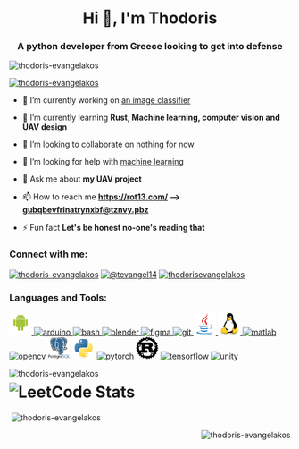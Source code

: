 <h1 align="center">Hi 👋, I'm Thodoris</h1>
<h3 align="center">A python developer from Greece looking to get into defense</h3>

<p align="left"> <img src="https://komarev.com/ghpvc/?username=thodoris-evangelakos&label=Profile%20views&color=0e75b6&style=plastic" alt="thodoris-evangelakos" /> </p>

<p align="left"> <a href="https://github.com/ryo-ma/github-profile-trophy"><img src="https://github-profile-trophy.vercel.app/?username=thodoris-evangelakos" alt="thodoris-evangelakos" /></a> </p>

- 🔭 I’m currently working on [an image classifier](https://github.com/Thodoris-Evangelakos/computer-vision)

- 🌱 I’m currently learning **Rust, Machine learning, computer vision and UAV design**

- 👯 I’m looking to collaborate on [nothing for now](null)

- 🤝 I’m looking for help with [machine learning](null)

- 💬 Ask me about **my UAV project**

- 📫 How to reach me **https://rot13.com/ --> gubqbevfrinatrynxbf@tznvy.pbz**

- ⚡ Fun fact **Let's be honest no-one's reading that**

<h3 align="left">Connect with me:</h3>
<p align="left">
<a href="https://linkedin.com/in/thodoris-evangelakos" target="blank"><img align="center" src="https://raw.githubusercontent.com/rahuldkjain/github-profile-readme-generator/master/src/images/icons/Social/linked-in-alt.svg" alt="thodoris-evangelakos" height="30" width="40" /></a>
<a href="https://instagram.com/@tevangel14" target="blank"><img align="center" src="https://raw.githubusercontent.com/rahuldkjain/github-profile-readme-generator/master/src/images/icons/Social/instagram.svg" alt="@tevangel14" height="30" width="40" /></a>
<a href="https://www.leetcode.com/thodorisevangelakos" target="blank"><img align="center" src="https://raw.githubusercontent.com/rahuldkjain/github-profile-readme-generator/master/src/images/icons/Social/leet-code.svg" alt="thodorisevangelakos" height="30" width="40" /></a>
</p>

<h3 align="left">Languages and Tools:</h3>
<p align="left"> <a href="https://developer.android.com" target="_blank" rel="noreferrer"> <img src="https://raw.githubusercontent.com/devicons/devicon/master/icons/android/android-original-wordmark.svg" alt="android" width="40" height="40"/> </a> <a href="https://www.arduino.cc/" target="_blank" rel="noreferrer"> <img src="https://cdn.worldvectorlogo.com/logos/arduino-1.svg" alt="arduino" width="40" height="40"/> </a> <a href="https://www.gnu.org/software/bash/" target="_blank" rel="noreferrer"> <img src="https://www.vectorlogo.zone/logos/gnu_bash/gnu_bash-icon.svg" alt="bash" width="40" height="40"/> </a> <a href="https://www.blender.org/" target="_blank" rel="noreferrer"> <img src="https://download.blender.org/branding/community/blender_community_badge_white.svg" alt="blender" width="40" height="40"/> </a> <a href="https://www.figma.com/" target="_blank" rel="noreferrer"> <img src="https://www.vectorlogo.zone/logos/figma/figma-icon.svg" alt="figma" width="40" height="40"/> </a> <a href="https://git-scm.com/" target="_blank" rel="noreferrer"> <img src="https://www.vectorlogo.zone/logos/git-scm/git-scm-icon.svg" alt="git" width="40" height="40"/> </a> <a href="https://www.java.com" target="_blank" rel="noreferrer"> <img src="https://raw.githubusercontent.com/devicons/devicon/master/icons/java/java-original.svg" alt="java" width="40" height="40"/> </a> <a href="https://www.linux.org/" target="_blank" rel="noreferrer"> <img src="https://raw.githubusercontent.com/devicons/devicon/master/icons/linux/linux-original.svg" alt="linux" width="40" height="40"/> </a> <a href="https://www.mathworks.com/" target="_blank" rel="noreferrer"> <img src="https://upload.wikimedia.org/wikipedia/commons/2/21/Matlab_Logo.png" alt="matlab" width="40" height="40"/> </a> <a href="https://opencv.org/" target="_blank" rel="noreferrer"> <img src="https://www.vectorlogo.zone/logos/opencv/opencv-icon.svg" alt="opencv" width="40" height="40"/> </a> <a href="https://www.postgresql.org" target="_blank" rel="noreferrer"> <img src="https://raw.githubusercontent.com/devicons/devicon/master/icons/postgresql/postgresql-original-wordmark.svg" alt="postgresql" width="40" height="40"/> </a> <a href="https://www.python.org" target="_blank" rel="noreferrer"> <img src="https://raw.githubusercontent.com/devicons/devicon/master/icons/python/python-original.svg" alt="python" width="40" height="40"/> </a> <a href="https://pytorch.org/" target="_blank" rel="noreferrer"> <img src="https://www.vectorlogo.zone/logos/pytorch/pytorch-icon.svg" alt="pytorch" width="40" height="40"/> </a> <a href="https://www.rust-lang.org" target="_blank" rel="noreferrer"> <img src="https://raw.githubusercontent.com/devicons/devicon/master/icons/rust/rust-plain.svg" alt="rust" width="40" height="40"/> </a> <a href="https://www.tensorflow.org" target="_blank" rel="noreferrer"> <img src="https://www.vectorlogo.zone/logos/tensorflow/tensorflow-icon.svg" alt="tensorflow" width="40" height="40"/> </a> <a href="https://unity.com/" target="_blank" rel="noreferrer"> <img src="https://www.vectorlogo.zone/logos/unity3d/unity3d-icon.svg" alt="unity" width="40" height="40"/> </a> </p>

<p><img align="left" src="https://github-readme-stats.vercel.app/api/top-langs?username=thodoris-evangelakos&show_icons=true&locale=en&layout=compact" alt="thodoris-evangelakos" /></p>

# ![LeetCode Stats](https://leetcode.card.workers.dev/ThodorisEvangelakos?theme=auto&font=baloo&extension=null)


<p>&nbsp;<img align="center" src="https://github-readme-stats.vercel.app/api?username=thodoris-evangelakos&show_icons=true&theme=onedark&locale=en" alt="thodoris-evangelakos" /></p>

<p>&nbsp;<img align="right" src="https://leetcode.card.workers.dev/ThodorisEvangelakos?theme=auto&font=baloo&extension=null" alt="thodoris-evangelakos" /></p>
